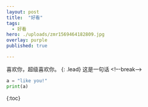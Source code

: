 ```yaml
---
layout: post
title:  "好看"
tags:
  - 好看
hero: ./uploads/zmr1569464182809.jpg
overlay: purple
published: true

---
```

喜欢你，超级喜欢你。
{: .lead}
这是一句话
<!–-break-–>

~~~python
a = "like you!"
print(a)
~~~

{:toc}
